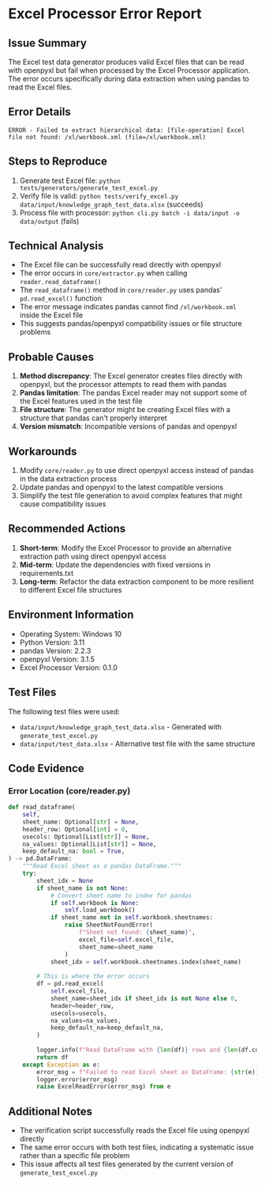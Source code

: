 # Excel Processor Error Report

## Issue Summary
The Excel test data generator produces valid Excel files that can be read with openpyxl but fail when processed by the Excel Processor application. The error occurs specifically during data extraction when using pandas to read the Excel files.

## Error Details
```
ERROR - Failed to extract hierarchical data: [file-operation] Excel file not found: /xl/workbook.xml (file=/xl/workbook.xml)
```

## Steps to Reproduce
1. Generate test Excel file: `python tests/generators/generate_test_excel.py`
2. Verify file is valid: `python tests/verify_excel.py data/input/knowledge_graph_test_data.xlsx` (succeeds)
3. Process file with processor: `python cli.py batch -i data/input -o data/output` (fails)

## Technical Analysis
- The Excel file can be successfully read directly with openpyxl
- The error occurs in `core/extractor.py` when calling `reader.read_dataframe()`
- The `read_dataframe()` method in `core/reader.py` uses pandas' `pd.read_excel()` function
- The error message indicates pandas cannot find `/xl/workbook.xml` inside the Excel file
- This suggests pandas/openpyxl compatibility issues or file structure problems

## Probable Causes
1. **Method discrepancy**: The Excel generator creates files directly with openpyxl, but the processor attempts to read them with pandas
2. **Pandas limitation**: The pandas Excel reader may not support some of the Excel features used in the test file
3. **File structure**: The generator might be creating Excel files with a structure that pandas can't properly interpret
4. **Version mismatch**: Incompatible versions of pandas and openpyxl

## Workarounds
1. Modify `core/reader.py` to use direct openpyxl access instead of pandas in the data extraction process
2. Update pandas and openpyxl to the latest compatible versions
3. Simplify the test file generation to avoid complex features that might cause compatibility issues

## Recommended Actions
1. **Short-term**: Modify the Excel Processor to provide an alternative extraction path using direct openpyxl access
2. **Mid-term**: Update the dependencies with fixed versions in requirements.txt
3. **Long-term**: Refactor the data extraction component to be more resilient to different Excel file structures

## Environment Information
- Operating System: Windows 10
- Python Version: 3.11
- pandas Version: 2.2.3
- openpyxl Version: 3.1.5
- Excel Processor Version: 0.1.0

## Test Files
The following test files were used:
- `data/input/knowledge_graph_test_data.xlsx` - Generated with `generate_test_excel.py`
- `data/input/test_data.xlsx` - Alternative test file with the same structure

## Code Evidence

### Error Location (core/reader.py)
```python
def read_dataframe(
    self, 
    sheet_name: Optional[str] = None, 
    header_row: Optional[int] = 0,
    usecols: Optional[List[str]] = None,
    na_values: Optional[List[str]] = None,
    keep_default_na: bool = True,
) -> pd.DataFrame:
    """Read Excel sheet as a pandas DataFrame."""
    try:
        sheet_idx = None
        if sheet_name is not None:
            # Convert sheet name to index for pandas
            if self.workbook is None:
                self.load_workbook()
            if sheet_name not in self.workbook.sheetnames:
                raise SheetNotFoundError(
                    f"Sheet not found: {sheet_name}",
                    excel_file=self.excel_file,
                    sheet_name=sheet_name
                )
            sheet_idx = self.workbook.sheetnames.index(sheet_name)
        
        # This is where the error occurs
        df = pd.read_excel(
            self.excel_file,
            sheet_name=sheet_idx if sheet_idx is not None else 0,
            header=header_row,
            usecols=usecols,
            na_values=na_values,
            keep_default_na=keep_default_na,
        )
        
        logger.info(f"Read DataFrame with {len(df)} rows and {len(df.columns)} columns")
        return df
    except Exception as e:
        error_msg = f"Failed to read Excel sheet as DataFrame: {str(e)}"
        logger.error(error_msg)
        raise ExcelReadError(error_msg) from e
```

## Additional Notes
- The verification script successfully reads the Excel file using openpyxl directly
- The same error occurs with both test files, indicating a systematic issue rather than a specific file problem
- This issue affects all test files generated by the current version of `generate_test_excel.py` 